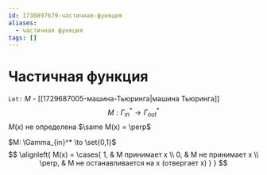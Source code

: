```yaml
---
id: 1730897679-частичная-функция
aliases:
  - частичная функция
tags: []
---
```


# Частичная функция
`Let:`
$M$ - [[1729687005-машина-Тьюринга|машина Тьюринга]]
$$
M: \Gamma_{in}^* \to \Gamma_{out}^*
$$
$M(x)$ не определена $\same M(x) = \perp$

$M: \Gamma_{in}^* \to \set{0,1}$
 $$
\alignleft{
M(x) = \cases{
1, & M принимает x \\
0, & M не принимает x \\
\perp, & M не останавливается на x (отвергает x)
}
}
$$
